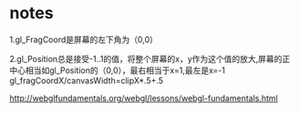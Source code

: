 # notes
1.gl_FragCoord是屏幕的左下角为（0,0）

2.gl_Position总是接受-1..1的值，将整个屏幕的x，y作为这个值的放大,屏幕的正中心相当如gl_Position的（0,0），最右相当于x=1,最左是x=-1
gl_fragCoordX/canvasWidth=clipX*.5+.5

http://webglfundamentals.org/webgl/lessons/webgl-fundamentals.html
